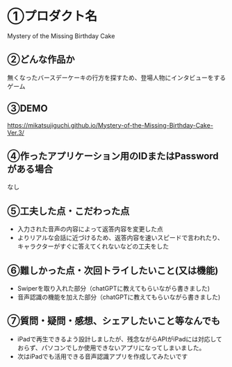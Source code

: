 # ①プロダクト名

Mystery of the Missing Birthday Cake

## ②どんな作品か

無くなったバースデーケーキの行方を探すため、登場人物にインタビューをするゲーム

## ③DEMO

https://mikatsujiguchi.github.io/Mystery-of-the-Missing-Birthday-Cake-Ver.3/

## ④作ったアプリケーション用のIDまたはPasswordがある場合

なし

## ⑤工夫した点・こだわった点

- 入力された音声の内容によって返答内容を変更した点
- よりリアルな会話に近づけるため、返答内容を速いスピードで言われたり、キャラクターがすぐに答えてくれないなどの工夫をした

## ⑥難しかった点・次回トライしたいこと(又は機能)

- Swiperを取り入れた部分（chatGPTに教えてもらいながら書きました)
- 音声認識の機能を加えた部分（chatGPTに教えてもらいながら書きました)


## ⑦質問・疑問・感想、シェアしたいこと等なんでも

- iPadで再生できるよう設計しましたが、残念ながらAPIがiPadには対応しておらず、パソコンでしか使用できないアプリになってしまいました。
- 次はiPadでも活用できる音声認識アプリを作成してみたいです
